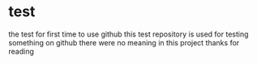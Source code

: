# test
the test for first time to use github 
this test repository is used for testing something on github
there were no meaning in this project
thanks for reading
